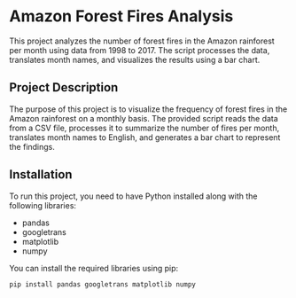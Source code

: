 # Amazon Forest Fires Analysis

This project analyzes the number of forest fires in the Amazon rainforest per month using data from 1998 to 2017. The script processes the data, translates month names, and visualizes the results using a bar chart.

## Project Description

The purpose of this project is to visualize the frequency of forest fires in the Amazon rainforest on a monthly basis. 
The provided script reads the data from a CSV file, processes it to summarize the number of fires per month, translates month names to English, and generates a bar chart to represent the findings.

## Installation

To run this project, you need to have Python installed along with the following libraries:
- pandas
- googletrans
- matplotlib
- numpy

You can install the required libraries using pip:
```bash
pip install pandas googletrans matplotlib numpy
